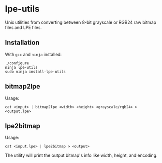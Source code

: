 # lpe-utils
Unix utilities from converting between 8-bit grayscale or RGB24 raw bitmap files and LPE files.

## Installation
With `gcc` and `ninja` installed:

```
./configure
ninja lpe-utils
sudo ninja install-lpe-utils
```

## bitmap2lpe
Usage:

```
cat <input> | bitmap2lpe <width> <height> <grayscale/rgb24> > <output.lpe>
```

## lpe2bitmap
Usage:

```
cat <input.lpe> | lpe2bitmap > <output>
```

The utility will print the output bitmap's info like width, height, and encoding.
